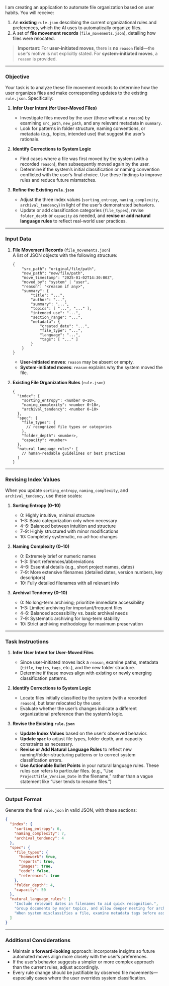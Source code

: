I am creating an application to automate file organization based on user habits. You will receive:

1. An **existing** `rule.json` describing the current organizational rules and preferences, which the AI uses to automatically organize files.
2. A set of **file movement records** (`file_movements.json`), detailing how files were relocated.

> **Important**: For **user-initiated moves**, there is **no `reason` field**—the user’s motive is not explicitly stated. For **system-initiated moves**, a `reason` is provided.

---

### Objective

Your task is to analyze these file movement records to determine how the user organizes files and make corresponding updates to the existing `rule.json`. Specifically:

1. **Infer User Intent (for User-Moved Files)**

   - Investigate files moved by the user (those without a `reason`) by examining `src_path`, `new_path`, and any relevant metadata in `summary`.
   - Look for patterns in folder structure, naming conventions, or metadata (e.g., topics, intended use) that suggest the user’s rationale.

2. **Identify Corrections to System Logic**

   - Find cases where a file was first moved by the system (with a recorded `reason`), then subsequently moved again by the user.
   - Determine if the system’s initial classification or naming convention conflicted with the user’s final choice. Use these findings to improve rules and reduce future mismatches.

3. **Refine the Existing `rule.json`**
   - Adjust the three index values (`sorting_entropy`, `naming_complexity`, `archival_tendency`) in light of the user’s demonstrated behaviors.
   - Update or add classification categories (`file_types`), revise `folder_depth` or `capacity` as needed, and **revise or add natural language rules** to reflect real-world user practices.

---

### Input Data

1. **File Movement Records** (`file_movements.json`)  
   A list of JSON objects with the following structure:

   ```jsonc
   {
       "src_path": "original/file/path",
       "new_path": "new/file/path",
       "move_timestamp": "2025-01-02T14:30:00Z",
       "moved_by": "system" | "user",
       "reason": "<reason if any>",
       "summary": {
           "title": "...",
           "author": "...",
           "summary": "...",
           "topics": [ "...", "..." ],
           "intended_use": "...",
           "section_range": "...",
           "metadata": {
               "created_date": "...",
               "file_type": "...",
               "language": "...",
               "tags": [ "..." ]
           }
       }
   }
   ```

   - **User-initiated moves**: `reason` may be absent or empty.
   - **System-initiated moves**: `reason` explains why the system moved the file.

2. **Existing File Organization Rules** (`rule.json`)
   ```jsonc
   {
     "index": {
       "sorting_entropy": <number 0~10>,
       "naming_complexity": <number 0~10>,
       "archival_tendency": <number 0~10>
     },
     "spec": {
       "file_types": {
         // recognized file types or categories
       },
       "folder_depth": <number>,
       "capacity": <number>
     },
     "natural_language_rules": [
       // human-readable guidelines or best practices
     ]
   }
   ```

---

### Revising Index Values

When you update `sorting_entropy`, `naming_complexity`, and `archival_tendency`, use these scales:

1. **Sorting Entropy (0–10)**

   - 0: Highly intuitive, minimal structure
   - 1–3: Basic categorization only when necessary
   - 4–6: Balanced between intuition and structure
   - 7–9: Highly structured with minor modifications
   - 10: Completely systematic, no ad-hoc changes

2. **Naming Complexity (0–10)**

   - 0: Extremely brief or numeric names
   - 1–3: Short references/abbreviations
   - 4–6: Essential details (e.g., short project names, dates)
   - 7–9: More extensive filenames (detailed dates, version numbers, key descriptors)
   - 10: Fully detailed filenames with all relevant info

3. **Archival Tendency (0–10)**
   - 0: No long-term archiving; prioritize immediate accessibility
   - 1–3: Limited archiving for important/frequent files
   - 4–6: Balanced accessibility vs. basic archival needs
   - 7–9: Systematic archiving for long-term stability
   - 10: Strict archiving methodology for maximum preservation

---

### Task Instructions

1. **Infer User Intent for User-Moved Files**

   - Since user-initiated moves lack a `reason`, examine paths, metadata (`title`, `topics`, `tags`, etc.), and the new folder structure.
   - Determine if these moves align with existing or newly emerging classification patterns.

2. **Identify Corrections to System Logic**

   - Locate files initially classified by the system (with a recorded `reason`), but later relocated by the user.
   - Evaluate whether the user’s changes indicate a different organizational preference than the system’s logic.

3. **Revise the Existing `rule.json`**
   - **Update Index Values** based on the user’s observed behavior.
   - **Update `spec`** to adjust file types, folder depth, and capacity constraints as necessary.
   - **Revise or Add Natural Language Rules** to reflect new naming/folder-structuring patterns or to correct system classification errors.
   - **Use Actionable Bullet Points** in your natural language rules. These rules can refers to particular files. (e.g., “Use `ProjectTitle_Version_Date` in the filename,” rather than a vague statement like “User tends to rename files.”)

---

### Output Format

Generate the final `rule.json` in valid JSON, with these sections:

```json
{
  "index": {
    "sorting_entropy": 6,
    "naming_complexity": 7,
    "archival_tendency": 4
  },
  "spec": {
    "file_types": {
      "homework": true,
      "reports": true,
      "images": true,
      "code": false,
      "references": true
    },
    "folder_depth": 4,
    "capacity": 50
  },
  "natural_language_rules": [
    "Include relevant dates in filenames to aid quick recognition.",
    "Group documents by major topics, and allow deeper nesting for archive materials.",
    "When system misclassifies a file, examine metadata tags before assigning a category."
  ]
}
```

---

### Additional Considerations

- Maintain a **forward-looking** approach: incorporate insights so future automated moves align more closely with the user’s preferences.
- If the user’s behavior suggests a simpler or more complex approach than the current rules, adjust accordingly.
- Every rule change should be justifiable by observed file movements—especially cases where the user overrides system classification.
